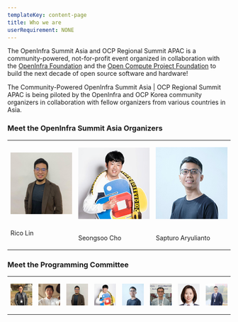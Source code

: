 ```yaml
---
templateKey: content-page
title: Who we are
userRequirement: NONE
---
```

The OpenInfra Summit Asia and OCP Regional Summit APAC is a community-powered, not-for-profit event organized in collaboration with the [OpenInfra Foundation](https://openinfra.dev/) and the [Open Compute Project Foundation](https://www.opencompute.org/) to build the next decade of open source software and hardware! 

The Community-Powered OpenInfra Summit Asia | OCP Regional Summit APAC is being piloted by the OpenInfra and OCP Korea community organizers in collaboration with fellow organizers from various countries in Asia.

### Meet the OpenInfra Summit Asia Organizers

<table>
  <tr><td>

![Rico Lin](ricolin.jpg)

  <br/>Rico Lin</td>
  <td name="Seongsoo Cho">

![Seongsoo Cho](seongsoo-cho.png)

  <br/>Seongsoo Cho</td>
  <td name="Sapturo Aryulianto">

![Sapturo Aryulianto](saputro-aryulianto.jpeg)

  <br/>Sapturo Aryulianto</td>
</tr>
</table>

### Meet the Programming Committee

<table>
  <tr>
  <td name="Horace Li">

![Horace Li](horace-li.jpg)

  </td>
  <td name="Lifu">

![Lifu](lifupannanjing.jpg)

  </td><td>

![Rico Lin](ricolin.jpg)

  </td>
  <td name="Seongsoo Cho">

![Seongsoo Cho](seongsoo-cho.png)

  </td>
  <td name="Sapturo Aryulianto">

![Sapturo Aryulianto](saputro-aryulianto.jpeg)

  </td>
  <td name="Tovin - Nguyen Trong Vinh">

![Tovin - Nguyen Trong Vinh](tovin-nguyen-trong-vinh.jpg)

  </td>
  <td name="Qihui Zhao">

![Qihui Zhao](qihui-zhao-2-.jpg)

  </td>
  <td name="Wenhai Li">

![Wenhai Li](wenhaili.jpg)

  </td>
</tr>
</table>